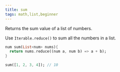 ```yaml
---
title: sum
tags: math,list,beginner
---
```


Returns the sum value of a list of numbers.

Use `Iterable.reduce()` to sum all the numbers in a list.

```dart
num sum(List<num> nums){
  return nums.reduce((num a, num b) => a + b);
}
```

```dart
sum([1, 2, 3, 4]); // 10
```
